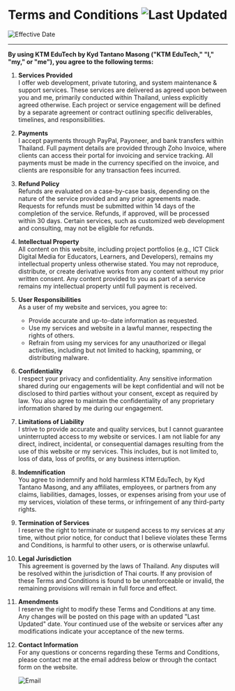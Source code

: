 
# Terms and Conditions ![Last Updated](https://img.shields.io/badge/Last%20Updated-Sep%205%2C%202024%207%3A16%20PM-blue)

![Effective Date](https://img.shields.io/badge/Effective%20Date-Sep%207%2C%202024%206%3A53%20PM-limegreen) 


---
**By using KTM EduTech by Kyd Tantano Masong ("KTM EduTech," "I," "my," or "me"), you agree to the following terms:**

1. **Services Provided**  
   I offer web development, private tutoring, and system maintenance & support services. These services are delivered as agreed upon between you and me, primarily conducted within Thailand, unless explicitly agreed otherwise. Each project or service engagement will be defined by a separate agreement or contract outlining specific deliverables, timelines, and responsibilities.

2. **Payments**  
   I accept payments through PayPal, Payoneer, and bank transfers within Thailand. Full payment details are provided through Zoho Invoice, where clients can access their portal for invoicing and service tracking. All payments must be made in the currency specified on the invoice, and clients are responsible for any transaction fees incurred.

3. **Refund Policy**  
   Refunds are evaluated on a case-by-case basis, depending on the nature of the service provided and any prior agreements made. Requests for refunds must be submitted within 14 days of the completion of the service. Refunds, if approved, will be processed within 30 days. Certain services, such as customized web development and consulting, may not be eligible for refunds.

4. **Intellectual Property**  
   All content on this website, including project portfolios (e.g., ICT Click Digital Media for Educators, Learners, and Developers), remains my intellectual property unless otherwise stated. You may not reproduce, distribute, or create derivative works from any content without my prior written consent. Any content provided to you as part of a service remains my intellectual property until full payment is received.

5. **User Responsibilities**  
   As a user of my website and services, you agree to:
   - Provide accurate and up-to-date information as requested.
   - Use my services and website in a lawful manner, respecting the rights of others.
   - Refrain from using my services for any unauthorized or illegal activities, including but not limited to hacking, spamming, or distributing malware.

6. **Confidentiality**  
   I respect your privacy and confidentiality. Any sensitive information shared during our engagements will be kept confidential and will not be disclosed to third parties without your consent, except as required by law. You also agree to maintain the confidentiality of any proprietary information shared by me during our engagement.

7. **Limitations of Liability**  
   I strive to provide accurate and quality services, but I cannot guarantee uninterrupted access to my website or services. I am not liable for any direct, indirect, incidental, or consequential damages resulting from the use of this website or my services. This includes, but is not limited to, loss of data, loss of profits, or any business interruption.

8. **Indemnification**  
   You agree to indemnify and hold harmless KTM EduTech, by Kyd Tantano Masong, and any affiliates, employees, or partners from any claims, liabilities, damages, losses, or expenses arising from your use of my services, violation of these terms, or infringement of any third-party rights.

9. **Termination of Services**  
   I reserve the right to terminate or suspend access to my services at any time, without prior notice, for conduct that I believe violates these Terms and Conditions, is harmful to other users, or is otherwise unlawful.

10. **Legal Jurisdiction**  
    This agreement is governed by the laws of Thailand. Any disputes will be resolved within the jurisdiction of Thai courts. If any provision of these Terms and Conditions is found to be unenforceable or invalid, the remaining provisions will remain in full force and effect.

11. **Amendments**  
    I reserve the right to modify these Terms and Conditions at any time. Any changes will be posted on this page with an updated "Last Updated" date. Your continued use of the website or services after any modifications indicate your acceptance of the new terms.

12. **Contact Information**  
    For any questions or concerns regarding these Terms and Conditions, please contact me at the email address below or through the contact form on the website.
    
    ![Email](https://img.shields.io/badge/Email-admin%40kydmasong.net-blue)
